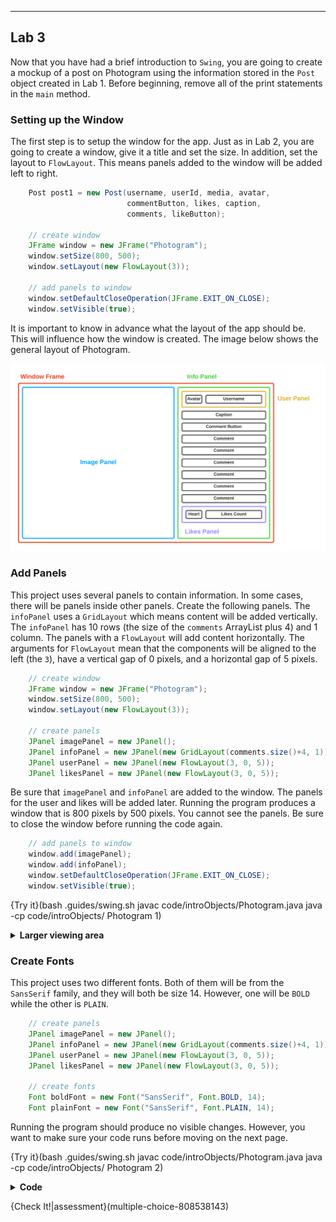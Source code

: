 ----------

## Lab 3

Now that you have had a brief introduction to `Swing`, you are going to create a mockup of a post on Photogram using the information stored in the `Post` object created in Lab 1. Before beginning, remove all of the print statements in the `main` method.

### Setting up the Window

The first step is to setup the window for the app. Just as in Lab 2, you are going to create a window, give it a title and set the size. In addition, set the layout to `FlowLayout`. This means panels added to the window will be added left to right.

```java
    Post post1 = new Post(username, userId, media, avatar,
                          commentButton, likes, caption,
                          comments, likeButton);

    // create window
    JFrame window = new JFrame("Photogram");
    window.setSize(800, 500);
    window.setLayout(new FlowLayout(3));
    
    // add panels to window
    window.setDefaultCloseOperation(JFrame.EXIT_ON_CLOSE);
    window.setVisible(true);
```

It is important to know in advance what the layout of the app should be. This will influence how the window is created. The image below shows the general layout of Photogram. 

![Photogram Layout](.guides/img/intro/photogram-layout.png)

### Add Panels

This project uses several panels to contain information. In some cases, there will be panels inside other panels. Create the following panels. The `infoPanel` uses a `GridLayout` which means content will be added vertically. The `infoPanel` has 10 rows (the size of the `comments` ArrayList plus 4) and 1 column. The panels with a `FlowLayout` will add content horizontally. The arguments for `FlowLayout` mean that the components will be aligned to the left (the `3`), have a vertical gap of 0 pixels, and a horizontal gap of 5 pixels.

```java
    // create window
    JFrame window = new JFrame("Photogram");
    window.setSize(800, 500);
    window.setLayout(new FlowLayout(3));
    
    // create panels
    JPanel imagePanel = new JPanel();
    JPanel infoPanel = new JPanel(new GridLayout(comments.size()+4, 1));
    JPanel userPanel = new JPanel(new FlowLayout(3, 0, 5));
    JPanel likesPanel = new JPanel(new FlowLayout(3, 0, 5));
```

Be sure that `imagePanel` and `infoPanel` are added to the window. The panels for the user and likes will be added later. Running the program produces a window that is 800 pixels by 500 pixels. You cannot see the panels. Be sure to close the window before running the code again.

```java
    // add panels to window
    window.add(imagePanel);
    window.add(infoPanel);
    window.setDefaultCloseOperation(JFrame.EXIT_ON_CLOSE);
    window.setVisible(true);
```

{Try it}(bash .guides/swing.sh javac code/introObjects/Photogram.java java -cp code/introObjects/ Photogram 1)

<details>
  <summary><strong>Larger viewing area</strong></summary>
  Click the blue triangle icon to open the <code>Swing</code> project in a new tab. You can leave this tab open. Each time you click a <code>TRY IT</code> button, the tab will update with the latest version of your project.
</details>

### Create Fonts

This project uses two different fonts. Both of them will be from the `SansSerif` family, and they will both be size 14. However, one will be `BOLD` while the other is `PLAIN`. 

```java
    // create panels
    JPanel imagePanel = new JPanel();
    JPanel infoPanel = new JPanel(new GridLayout(comments.size()+4, 1));
    JPanel userPanel = new JPanel(new FlowLayout(3, 0, 5));
    JPanel likesPanel = new JPanel(new FlowLayout(3, 0, 5));
    
    // create fonts
    Font boldFont = new Font("SansSerif", Font.BOLD, 14);
    Font plainFont = new Font("SansSerif", Font.PLAIN, 14);
```

Running the program should produce no visible changes. However, you want to make sure your code runs before moving on the next page.

{Try it}(bash .guides/swing.sh javac code/introObjects/Photogram.java java -cp code/introObjects/ Photogram 2)

<details>
  <summary><strong>Code</strong></summary>
  Your code should look like this:
  
  ```java
  import javax.swing.*;
  import java.awt.*;
  import java.util.*; 

  //add class definitions below this line

  class Post {
    String username;
    int userId;
    String media;
    String avatar;
    String commentButton;
    int likes;
    String caption;
    ArrayList<String> comments;
    String likeButton;

    public Post (String un, int ui, String m,
                 String a, String cb, int l,
                 String ca, ArrayList<String> co,
                 String lb) {
      username = un;
      userId = ui;
      media = m;
      avatar = a;
      commentButton = cb;
      caption = ca;
      likes = l;
      comments = co;
      likeButton = lb;
    }
  }

  //add class definitions above this line

  public class Photogram {
    public static void main(String[] args) {

      //add code below this line
      String username = "Sally_17";
      int userId = 112010;
      String media = "studentFolder/photogram/waterfall.png";
      String avatar = "studentFolder/photogram/avatarIcon.png";
      String commentButton = "studentFolder/photogram/addComment.png";
      String caption = "First time at Yosemite. It has surpassed all of my expectations.";
      int likes = 23;
      ArrayList<String> comments = new ArrayList<String>();
      comments.add("Beautiful!");
      comments.add("I wish I was there too.");
      comments.add("Is that Nevada Falls?");
      comments.add("Love it!");
      comments.add("Can't wait for the Halfdome pictures");
      comments.add("More pics please");
      String likeButton = "studentFolder/photogram/likesIcon.png";

      Post post1 = new Post(username, userId, media, avatar,
                            commentButton, likes, caption,
                            comments, likeButton);

      // create window
      JFrame window = new JFrame("Photogram");
      window.setSize(800, 500);
      window.setLayout(new FlowLayout(3));

      // create panels
      JPanel imagePanel = new JPanel();
      JPanel infoPanel = new JPanel(new GridLayout(comments.size()+4, 1));
      JPanel userPanel = new JPanel(new FlowLayout(3, 0, 5));
      JPanel likesPanel = new JPanel(new FlowLayout(3, 0, 5));

      // create fonts
      Font boldFont = new Font("SansSerif", Font.BOLD, 14);
      Font plainFont = new Font("SansSerif", Font.PLAIN, 14);

      // add panels to window
      window.add(imagePanel);
      window.add(infoPanel);
      window.setDefaultCloseOperation(JFrame.EXIT_ON_CLOSE);
      window.setVisible(true);

      //add code above this line
    }
  }
  ```
</details>

{Check It!|assessment}(multiple-choice-808538143)
